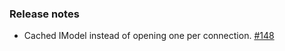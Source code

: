 ### Release notes

- Cached IModel instead of opening one per connection. [#148](https://github.com/Azure/azure-functions-rabbitmq-extension/issues/148)
